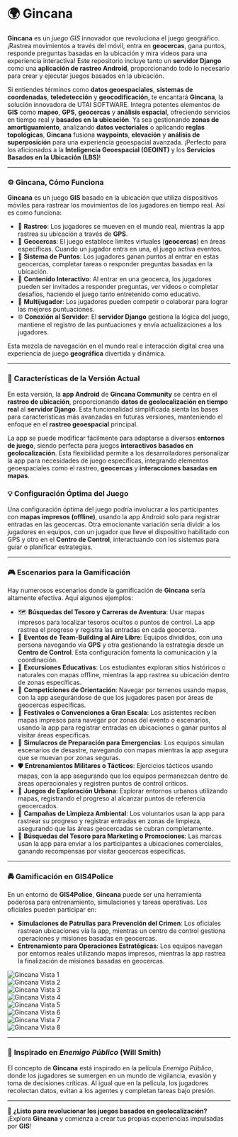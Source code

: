 # 🌍 **Gincana**  
**Gincana** es un *juego GIS* innovador que revoluciona el juego geográfico. ¡Rastrea movimientos a través del móvil, entra en **geocercas**, gana puntos, responde preguntas basadas en la ubicación y mira videos para una experiencia interactiva! Este repositorio incluye tanto un **servidor Django** como una **aplicación de rastreo Android**, proporcionando todo lo necesario para crear y ejecutar juegos basados en la ubicación.

Si entiendes términos como **datos geoespaciales**, **sistemas de coordenadas**, **teledetección** y **geocodificación**, te encantará **Gincana**, la solución innovadora de UTAI SOFTWARE. Integra potentes elementos de **GIS** como **mapeo**, **GPS**, **geocercas** y **análisis espacial**, ofreciendo servicios en tiempo real y **basados en la ubicación**. Ya sea gestionando **zonas de amortiguamiento**, analizando **datos vectoriales** o aplicando **reglas topológicas**, **Gincana** fusiona **waypoints**, **elevación** y **análisis de superposición** para una experiencia geoespacial avanzada. ¡Perfecto para los aficionados a la **Inteligencia Geoespacial (GEOINT)** y los **Servicios Basados en la Ubicación (LBS)**!

---

### ⚙️ **Gincana, Cómo Funciona**

**Gincana** es un juego **GIS** basado en la ubicación que utiliza dispositivos móviles para rastrear los movimientos de los jugadores en tiempo real. Así es como funciona:

- 📍 **Rastreo**: Los jugadores se mueven en el mundo real, mientras la app rastrea su ubicación a través de **GPS**.
- 🔲 **Geocercas**: El juego establece límites virtuales (**geocercas**) en áreas específicas. Cuando un jugador entra en una, el juego activa eventos.
- 🏅 **Sistema de Puntos**: Los jugadores ganan puntos al entrar en estas geocercas, completar tareas o responder preguntas basadas en la ubicación.
- 🎥 **Contenido Interactivo**: Al entrar en una geocerca, los jugadores pueden ser invitados a responder preguntas, ver videos o completar desafíos, haciendo el juego tanto entretenido como educativo.
- 👥 **Multijugador**: Los jugadores pueden competir o colaborar para lograr las mejores puntuaciones.
- 🌐 **Conexión al Servidor**: El **servidor Django** gestiona la lógica del juego, mantiene el registro de las puntuaciones y envía actualizaciones a los jugadores.

Esta mezcla de navegación en el mundo real e interacción digital crea una experiencia de juego **geográfica** divertida y dinámica.

---

### 🔧 **Características de la Versión Actual**

En esta versión, la **app Android** de **Gincana Community** se centra en el **rastreo de ubicación**, proporcionando **datos de geolocalización en tiempo real** al **servidor Django**. Esta funcionalidad simplificada sienta las bases para características más avanzadas en futuras versiones, manteniendo el enfoque en el **rastreo geoespacial** principal.

La app se puede modificar fácilmente para adaptarse a diversos **entornos de juego**, siendo perfecta para juegos **interactivos basados en geolocalización**. Esta flexibilidad permite a los desarrolladores personalizar la app para necesidades de juego específicas, integrando elementos geoespaciales como el rastreo, **geocercas** y **interacciones basadas en mapas**.

### 💡 **Configuración Óptima del Juego**

Una configuración óptima del juego podría involucrar a los participantes con **mapas impresos (offline)**, usando la app Android solo para registrar entradas en las geocercas. Otra emocionante variación sería dividir a los jugadores en equipos, con un jugador que lleve el dispositivo habilitado con GPS y otro en el **Centro de Control**, interactuando con los sistemas para guiar o planificar estrategias.

---

### 🎮 **Escenarios para la Gamificación**

Hay numerosos escenarios donde la gamificación de **Gincana** sería altamente efectiva. Aquí algunos ejemplos:

- 🗺️ **Búsquedas del Tesoro y Carreras de Aventura**: Usar mapas impresos para localizar tesoros ocultos o puntos de control. La app rastrea el progreso y registra las entradas en cada geocerca.
- 🤝 **Eventos de Team-Building al Aire Libre**: Equipos divididos, con una persona navegando vía **GPS** y otra gestionando la estrategia desde un **Centro de Control**. Esta configuración fomenta la comunicación y la coordinación.
- 🏫 **Excursiones Educativas**: Los estudiantes exploran sitios históricos o naturales con mapas offline, mientras la app rastrea su ubicación dentro de zonas específicas.
- 🧭 **Competiciones de Orientación**: Navegar por terrenos usando mapas, con la app asegurándose de que los jugadores pasen por áreas de geocercas específicas.
- 🎪 **Festivales o Convenciones a Gran Escala**: Los asistentes reciben mapas impresos para navegar por zonas del evento o escenarios, usando la app para registrar entradas en ubicaciones o ganar puntos al visitar áreas específicas.
- 🚨 **Simulacros de Preparación para Emergencias**: Los equipos simulan escenarios de desastre, navegando con mapas mientras la app asegura que se muevan por zonas seguras.
- 🛡️ **Entrenamientos Militares o Tácticos**: Ejercicios tácticos usando mapas, con la app asegurando que los equipos permanezcan dentro de áreas operacionales y registren puntos de control críticos.
- 🌆 **Juegos de Exploración Urbana**: Explorar entornos urbanos utilizando mapas, registrando el progreso al alcanzar puntos de referencia geocercados.
- 🌿 **Campañas de Limpieza Ambiental**: Los voluntarios usan la app para rastrear su progreso y registrar entradas en zonas de limpieza, asegurando que las áreas geocercadas se cubran completamente.
- 🏬 **Búsquedas del Tesoro para Marketing o Promociones**: Las marcas usan la app para enviar a los participantes a ubicaciones comerciales, ganando recompensas por visitar geocercas específicas.

---

### 🚔 **Gamificación en GIS4Police**

En un entorno de **GIS4Police**, **Gincana** puede ser una herramienta poderosa para entrenamiento, simulaciones y tareas operativas. Los oficiales pueden participar en:

- **Simulaciones de Patrullas para Prevención del Crimen**: Los oficiales rastrean ubicaciones vía la app, mientras un centro de control gestiona operaciones y misiones basadas en geocercas.
- **Entrenamiento para Operaciones Estratégicas**: Los equipos navegan por entornos reales utilizando mapas impresos, mientras la app rastrea la finalización de misiones basadas en geocercas.

![Gincana Vista 1](https://raw.githubusercontent.com/utai-software/gincana/refs/heads/main/marketing-collateral/UTAI_SOFTWARE_Gincana_Example_Workflow_1.jpeg)  
![Gincana Vista 2](https://raw.githubusercontent.com/utai-software/gincana/refs/heads/main/marketing-collateral/UTAI_SOFTWARE_Gincana_Example_Workflow_2.jpeg)  
![Gincana Vista 3](https://raw.githubusercontent.com/utai-software/gincana/refs/heads/main/marketing-collateral/UTAI_SOFTWARE_Gincana_Example_Workflow_3.jpeg)  
![Gincana Vista 4](https://raw.githubusercontent.com/utai-software/gincana/refs/heads/main/marketing-collateral/UTAI_SOFTWARE_Gincana_Example_Workflow_4.jpeg)  
![Gincana Vista 5](https://raw.githubusercontent.com/utai-software/gincana/refs/heads/main/marketing-collateral/UTAI_SOFTWARE_Gincana_Example_Workflow_5.jpeg)  
![Gincana Vista 6](https://raw.githubusercontent.com/utai-software/gincana/refs/heads/main/marketing-collateral/UTAI_SOFTWARE_Gincana_Example_Workflow_6.jpeg)  
![Gincana Vista 7](https://raw.githubusercontent.com/utai-software/gincana/refs/heads/main/marketing-collateral/UTAI_SOFTWARE_Gincana_Example_Workflow_7.jpeg)  
![Gincana Vista 8](https://raw.githubusercontent.com/utai-software/gincana/refs/heads/main/marketing-collateral/UTAI_SOFTWARE_Gincana_Example_Workflow_8.jpeg)  


---

### 🎥 **Inspirado en *Enemigo Público* (Will Smith)**

El concepto de **Gincana** está inspirado en la película *Enemigo Público*, donde los jugadores se sumergen en un mundo de vigilancia, evasión y toma de decisiones críticas. Al igual que en la película, los jugadores recolectan datos, evitan a los agentes y completan tareas bajo presión.

---

🚀 **¿Listo para revolucionar los juegos basados en geolocalización?**  
¡Explora **Gincana** y comienza a crear tus propias experiencias impulsadas por **GIS**!
